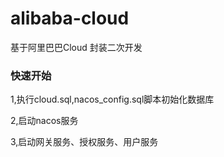 # alibaba-cloud
基于阿里巴巴Cloud 封装二次开发

### 快速开始

1,执行cloud.sql,nacos_config.sql脚本初始化数据库

2,启动nacos服务

3,启动网关服务、授权服务、用户服务


